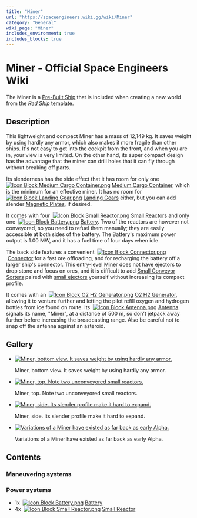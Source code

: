 ```yaml
---
title: "Miner"
url: "https://spaceengineers.wiki.gg/wiki/Miner"
category: "General"
wiki_page: "Miner"
includes_environment: true
includes_blocks: true
---
```


# Miner - Official Space Engineers Wiki

The Miner is a [Pre-Built Ship](https://spaceengineers.wiki.gg/wiki/Pre-Built_Ship "Pre-Built Ship") that is included when creating a new world from the [_Red Ship_ template](https://spaceengineers.wiki.gg/wiki/Original_Content#Red_Ship "Original Content").

## Description

This lightweight and compact Miner has a mass of 12,149 kg. It saves weight by using hardly any armor, which also makes it more fragile than other ships. It's not easy to get into the cockpit from the front, and when you are in, your view is very limited. On the other hand, its super compact design has the advantage that the miner can drill holes that it can fly through without breaking off parts.

Its slenderness has the side effect that it has room for only one  [![Icon Block Medium Cargo Container.png](https://spaceengineers.wiki.gg/images/thumb/c/ce/Icon_Block_Medium_Cargo_Container.png/21px-Icon_Block_Medium_Cargo_Container.png?5e0039)](https://spaceengineers.wiki.gg/wiki/Medium_Cargo_Container "Medium Cargo Container") [Medium Cargo Container](https://spaceengineers.wiki.gg/wiki/Medium_Cargo_Container "Medium Cargo Container"), which is the minimum for an effective miner. It has no room for  [![Icon Block Landing Gear.png](https://spaceengineers.wiki.gg/images/thumb/2/2d/Icon_Block_Landing_Gear.png/21px-Icon_Block_Landing_Gear.png?d381be)](https://spaceengineers.wiki.gg/wiki/Landing_Gear "Landing Gear") [Landing Gears](https://spaceengineers.wiki.gg/wiki/Landing_Gear "Landing Gear") either, but you can add slender [Magnetic Plates](https://spaceengineers.wiki.gg/wiki/Magnetic_Plate "Magnetic Plate"), if desired.

It comes with four  [![Icon Block Small Reactor.png](https://spaceengineers.wiki.gg/images/thumb/2/23/Icon_Block_Small_Reactor.png/21px-Icon_Block_Small_Reactor.png?64124d)](https://spaceengineers.wiki.gg/wiki/Small_Reactor "Small Reactor") [Small Reactors](https://spaceengineers.wiki.gg/wiki/Small_Reactor "Small Reactor") and only one  [![Icon Block Battery.png](https://spaceengineers.wiki.gg/images/thumb/1/13/Icon_Block_Battery.png/21px-Icon_Block_Battery.png?fc3f6b)](https://spaceengineers.wiki.gg/wiki/Battery "Battery") [Battery](https://spaceengineers.wiki.gg/wiki/Battery "Battery"). Two of the reactors are however not conveyored, so you need to refuel them manually; they are easily accessible at both sides of the battery. The Battery's maximum power output is 1.00 MW, and it has a fuel time of four days when idle.

The back side features a convenient  [![Icon Block Connector.png](https://spaceengineers.wiki.gg/images/thumb/7/7c/Icon_Block_Connector.png/21px-Icon_Block_Connector.png?30a126)](https://spaceengineers.wiki.gg/wiki/Connector "Connector") [Connector](https://spaceengineers.wiki.gg/wiki/Connector "Connector") for a fast ore offloading, and for recharging the battery off a larger ship's connector. This entry-level Miner does not have ejectors to drop stone and focus on ores, and it is difficult to add [Small Conveyor Sorters](https://spaceengineers.wiki.gg/wiki/Small_Conveyor_Sorter "Small Conveyor Sorter") paired with [small ejectors](https://spaceengineers.wiki.gg/wiki/Small_Connector "Small Connector") yourself without increasing its compact profile.

It comes with an  [![Icon Block O2 H2 Generator.png](https://spaceengineers.wiki.gg/images/thumb/7/7e/Icon_Block_O2_H2_Generator.png/21px-Icon_Block_O2_H2_Generator.png?60936f)](https://spaceengineers.wiki.gg/wiki/O2_H2_Generator "O2 H2 Generator") [O2 H2 Generator](https://spaceengineers.wiki.gg/wiki/O2_H2_Generator "O2 H2 Generator"), allowing it to venture further and letting the pilot refill oxygen and hydrogen bottles from ice found on route. Its  [![Icon Block Antenna.png](https://spaceengineers.wiki.gg/images/thumb/3/36/Icon_Block_Antenna.png/21px-Icon_Block_Antenna.png?35ae0b)](https://spaceengineers.wiki.gg/wiki/Antenna "Antenna") [Antenna](https://spaceengineers.wiki.gg/wiki/Antenna "Antenna") signals its name, "Miner", at a distance of 500 m, so don't jetpack away further before increasing the broadcasting range. Also be careful not to snap off the antenna against an asteroid.

## Gallery

*   [![Miner, bottom view. It saves weight by using hardly any armor.](https://spaceengineers.wiki.gg/images/thumb/2/2f/Miner-bottom.png/120px-Miner-bottom.png?ffc51b)](https://spaceengineers.wiki.gg/wiki/File:Miner-bottom.png "Miner, bottom view. It saves weight by using hardly any armor.")
    
    Miner, bottom view. It saves weight by using hardly any armor.
    
*   [![Miner, top. Note two unconveyored small reactors.](https://spaceengineers.wiki.gg/images/thumb/c/c2/Miner-top.png/120px-Miner-top.png?bb5c64)](https://spaceengineers.wiki.gg/wiki/File:Miner-top.png "Miner, top. Note two unconveyored small reactors.")
    
    Miner, top. Note two unconveyored small reactors.
    
*   [![Miner, side. Its slender profile make it hard to expand.](https://spaceengineers.wiki.gg/images/thumb/6/60/Miner-side.png/120px-Miner-side.png?8bb09e)](https://spaceengineers.wiki.gg/wiki/File:Miner-side.png "Miner, side. Its slender profile make it hard to expand.")
    
    Miner, side. Its slender profile make it hard to expand.
    
*   [![Variations of a Miner have existed as far back as early Alpha.](https://spaceengineers.wiki.gg/images/thumb/4/46/Mining_ship.png/120px-Mining_ship.png?b75147)](https://spaceengineers.wiki.gg/wiki/File:Mining_ship.png "Variations of a Miner have existed as far back as early Alpha.")
    
    Variations of a Miner have existed as far back as early Alpha.
    

## Contents

### Maneuvering systems

### Power systems

*   1x  [![Icon Block Battery.png](https://spaceengineers.wiki.gg/images/thumb/1/13/Icon_Block_Battery.png/21px-Icon_Block_Battery.png?fc3f6b)](https://spaceengineers.wiki.gg/wiki/Battery "Battery") [Battery](https://spaceengineers.wiki.gg/wiki/Battery "Battery")
*   4x  [![Icon Block Small Reactor.png](https://spaceengineers.wiki.gg/images/thumb/2/23/Icon_Block_Small_Reactor.png/21px-Icon_Block_Small_Reactor.png?64124d)](https://spaceengineers.wiki.gg/wiki/Small_Reactor "Small Reactor") [Small Reactor](https://spaceengineers.wiki.gg/wiki/Small_Reactor "Small Reactor")
